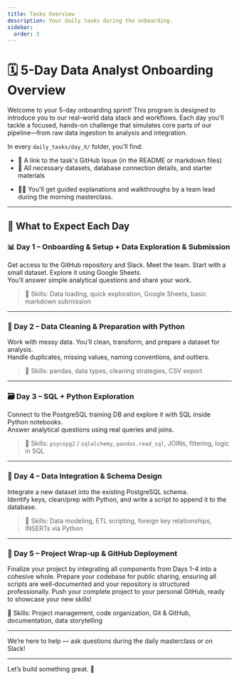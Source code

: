 ```yaml
---
title: Tasks Overview
description: Your daily tasks during the onboarding.
sidebar:
  order: 3
---
```


# 🗓️ 5-Day Data Analyst Onboarding Overview

Welcome to your 5-day onboarding sprint! This program is designed to introduce you to our real-world data stack and workflows. Each day you'll tackle a focused, hands-on challenge that simulates core parts of our pipeline—from raw data ingestion to analysis and integration.

In every `daily_tasks/day_X/` folder, you'll find:
- 🔗 A link to the task's GitHub Issue (in the README or markdown files)
- 📂 All necessary datasets, database connection details, and starter materials

+ 🧑‍🏫 You'll get guided explanations and walkthroughs by a team lead during the morning masterclass.

---

## 📍 What to Expect Each Day

### 📊 Day 1 – Onboarding & Setup + Data Exploration & Submission
Get access to the GitHub repository and Slack. Meet the team. 
Start with a small dataset. Explore it using Google Sheets.  
You’ll answer simple analytical questions and share your work.

> 🧰 Skills: Data loading, quick exploration, Google Sheets, basic markdown submission

---

### 🧹 Day 2 – Data Cleaning & Preparation with Python
Work with messy data. You’ll clean, transform, and prepare a dataset for analysis.  
Handle duplicates, missing values, naming conventions, and outliers.

> 🧰 Skills: pandas, data types, cleaning strategies, CSV export

---

### 🗃️ Day 3 – SQL + Python Exploration
Connect to the PostgreSQL training DB and explore it with SQL inside Python notebooks.  
Answer analytical questions using real queries and joins.

> 🧰 Skills: `psycopg2` / `sqlalchemy`, `pandas.read_sql`, JOINs, filtering, logic in SQL

---

### 🧮 Day 4 – Data Integration & Schema Design
Integrate a new dataset into the existing PostgreSQL schema.  
Identify keys, clean/prep with Python, and write a script to append it to the database.

> 🧰 Skills: Data modeling, ETL scripting, foreign key relationships, INSERTs via Python

---
### 🚀 Day 5 – Project Wrap-up & GitHub Deployment
Finalize your project by integrating all components from Days 1-4 into a cohesive whole. Prepare your codebase for public sharing, ensuring all scripts are well-documented and your repository is structured professionally. Push your complete project to your personal GitHub, ready to showcase your new skills!

🧰 Skills: Project management, code organization, Git & GitHub, documentation, data storytelling

---
We’re here to help — ask questions during the daily masterclass or on Slack!

---

Let’s build something great. 💪
